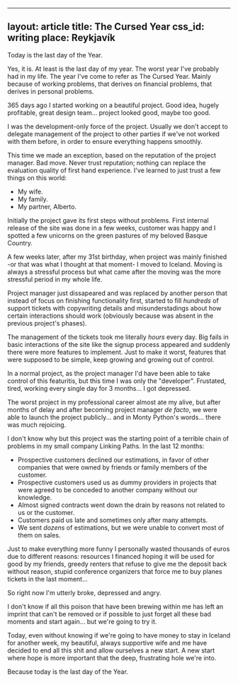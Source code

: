 
---
layout: article
title: The Cursed Year
css_id: writing
place: Reykjavík
---
Today is the last day of the Year.

Yes, it is. At least is the last day of my year. The worst year I've probably had in my life. The year I've come to refer as The Cursed Year. Mainly because of working problems, that derives on financial problems, that derives in personal problems.

365 days ago I started working on a beautiful project. Good idea, hugely profitable, great design team... project looked good, maybe too good.

I was the development-only force of the project. Usually we don't accept to delegate management of the project to other parties if we've not worked with them before, in order to ensure everything happens smoothly.

This time we made an exception, based on the reputation of the project manager. Bad move. Never trust reputation; nothing can replace the evaluation quality of first hand experience. I've learned to just trust a few things on this world:

* My wife.
* My family.
* My partner, Alberto.

Initially the project gave its first steps without problems. First internal release of the site was done in a few weeks, customer was happy and I spotted a few unicorns on the green pastures of my beloved Basque Country.

A few weeks later, after my 31st birthday, when project was mainly finished -or that was what I thought at that moment- I moved to Iceland. Moving is always a stressful process but what came after the moving was the more stressful period in my whole life.

Project manager just dissapeared and was replaced by another person that instead of focus on finishing functionality first, started to fill *hundreds* of support tickets with copywriting details and misunderstadings about how certain interactions should work (obviously because was absent in the previous project's phases).

The management of the tickets took me literally *hours* every day. Big fails in basic interactions of the site like the signup process appeared and suddenly there were more features to implement. Just to make it worst, features that were supposed to be simple, keep growing and growing out of control.

In a normal project, as the project manager I'd have been able to take control of this featuritis, but this time I was only the "developer". Frustated, tired, working every single day for 3 months... I got depressed.

The worst project in my professional career almost ate my alive, but after months of delay and after becoming project manager _de facto_, we were able to launch the project publicly... and in Monty Python's words... there was much rejoicing.

I don't know why but this project was the starting point of a terrible chain of problems in my small company Linking Paths. In the last 12 months:

* Prospective customers declined our estimations, in favor of other companies that were owned by friends or family members of the customer.
* Prospective customers used us as dummy providers in projects that were agreed to be conceded to another company without our knowledge.
* Almost signed contracts went down the drain by reasons not related to us or the customer.
* Customers paid us late and sometimes only after many attempts.
* We sent *dozens* of estimations, but we were unable to convert most of them on sales.

Just to make everything more funny I personally wasted thousands of euros due to  different reasons: resources I financed hoping it will be used for good by my friends, greedy renters that refuse to give me the deposit back without reason, stupid conference organizers that force me to buy planes tickets in the last moment...

So right now I'm utterly broke, depressed and angry.

I don't know if all this poison that have been brewing within me has left an imprint that can't be removed or if possible to just forget all these bad moments and start again... but we're going to try it.

Today, even without knowing if we're going to have money to stay in Iceland for another week, my beautiful, always supportive wife and me have decided to end all this shit and allow ourselves a new start. A new start where hope is more important that the deep, frustrating hole we're into.

Because today is the last day of the Year.
